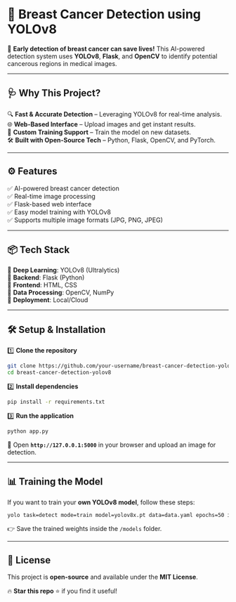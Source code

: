# **🚀 Breast Cancer Detection using YOLOv8**  

🔬 **Early detection of breast cancer can save lives!** This AI-powered detection system uses **YOLOv8**, **Flask**, and **OpenCV** to identify potential cancerous regions in medical images.  

---

## **🩺 Why This Project?**  
🔍 **Fast & Accurate Detection** – Leveraging YOLOv8 for real-time analysis.  
🌐 **Web-Based Interface** – Upload images and get instant results.  
🎯 **Custom Training Support** – Train the model on new datasets.  
🛠 **Built with Open-Source Tech** – Python, Flask, OpenCV, and PyTorch.  

---

## **⚙️ Features**  
✅ AI-powered breast cancer detection  
✅ Real-time image processing  
✅ Flask-based web interface  
✅ Easy model training with YOLOv8  
✅ Supports multiple image formats (JPG, PNG, JPEG)  

---

## **📦 Tech Stack**  
🔹 **Deep Learning**: YOLOv8 (Ultralytics)  
🔹 **Backend**: Flask (Python)  
🔹 **Frontend**: HTML, CSS  
🔹 **Data Processing**: OpenCV, NumPy  
🔹 **Deployment**: Local/Cloud  

---

## **🛠 Setup & Installation**  

1️⃣ **Clone the repository**  
```bash
git clone https://github.com/your-username/breast-cancer-detection-yolov8.git
cd breast-cancer-detection-yolov8
```

2️⃣ **Install dependencies**  
```bash
pip install -r requirements.txt
```

3️⃣ **Run the application**  
```bash
python app.py
```
🔗 Open **`http://127.0.0.1:5000`** in your browser and upload an image for detection.

---

## **📊 Training the Model**  
If you want to train your **own YOLOv8 model**, follow these steps:  
```bash
yolo task=detect mode=train model=yolov8x.pt data=data.yaml epochs=50 imgsz=640 plots=True
```
👉 Save the trained weights inside the `/models` folder.

---

## **📜 License**  
This project is **open-source** and available under the **MIT License**.

🔥 **Star this repo** ⭐ if you find it useful!  
